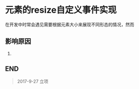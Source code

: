 # 元素的resize自定义事件实现

在开发中时常会遇见需要根据元素大小来展现不同形态的情况，然而

## 影响原因

1.

[](https://www.w3.org/TR/cssom-view-1/#scrolling)
[](https://blog.crimx.com/2017/07/15/element-onresize/)

## END

>   2017-9-27   立项